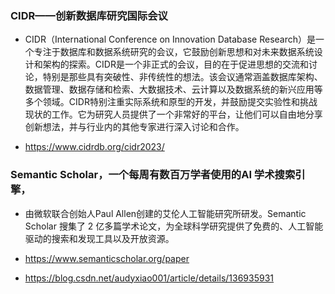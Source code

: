### CIDR——创新数据库研究国际会议
- CIDR（International Conference on Innovation Database Research）是一个专注于数据库和数据系统研究的会议，它鼓励创新思想和对未来数据系统设计和架构的探索。CIDR是一个非正式的会议，目的在于促进思想的交流和讨论，特别是那些具有突破性、非传统性的想法。该会议通常涵盖数据库架构、数据管理、数据存储和检索、大数据技术、云计算以及数据系统的新兴应用等多个领域。CIDR特别注重实际系统和原型的开发，并鼓励提交实验性和挑战现状的工作。它为研究人员提供了一个非常好的平台，让他们可以自由地分享创新想法，并与行业内的其他专家进行深入讨论和合作。

- https://www.cidrdb.org/cidr2023/ 


### Semantic Scholar，一个每周有数百万学者使用的AI 学术搜索引擎，
- 由微软联合创始人Paul Allen创建的艾伦人工智能研究所研发。Semantic Scholar 搜集了 2 亿多篇学术论文，为全球科学研究提供了免费的、人工智能驱动的搜索和发现工具以及开放资源。
- https://www.semanticscholar.org/paper




- https://blog.csdn.net/audyxiao001/article/details/136935931
